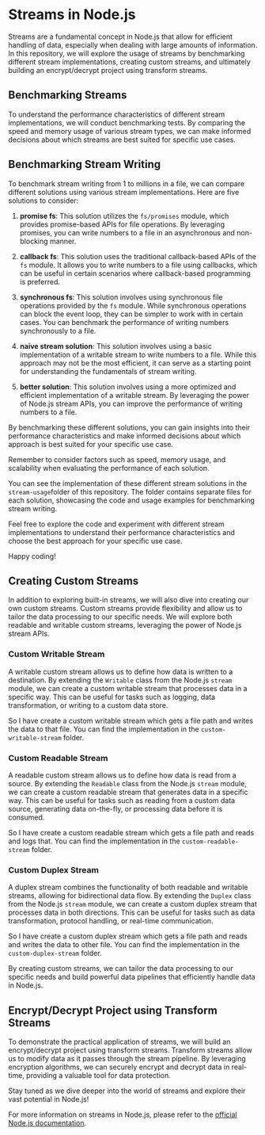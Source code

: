 # Streams in Node.js

Streams are a fundamental concept in Node.js that allow for efficient handling of data, especially when dealing with large amounts of information. In this repository, we will explore the usage of streams by benchmarking different stream implementations, creating custom streams, and ultimately building an encrypt/decrypt project using transform streams.

## Benchmarking Streams

To understand the performance characteristics of different stream implementations, we will conduct benchmarking tests. By comparing the speed and memory usage of various stream types, we can make informed decisions about which streams are best suited for specific use cases.

## Benchmarking Stream Writing

To benchmark stream writing from 1 to millions in a file, we can compare different solutions using various stream implementations. Here are five solutions to consider:

1. **promise fs**: This solution utilizes the `fs/promises` module, which provides promise-based APIs for file operations. By leveraging promises, you can write numbers to a file in an asynchronous and non-blocking manner.

2. **callback fs**: This solution uses the traditional callback-based APIs of the `fs` module. It allows you to write numbers to a file using callbacks, which can be useful in certain scenarios where callback-based programming is preferred.

3. **synchronous fs**: This solution involves using synchronous file operations provided by the `fs` module. While synchronous operations can block the event loop, they can be simpler to work with in certain cases. You can benchmark the performance of writing numbers synchronously to a file.

4. **naive stream solution**: This solution involves using a basic implementation of a writable stream to write numbers to a file. While this approach may not be the most efficient, it can serve as a starting point for understanding the fundamentals of stream writing.

5. **better solution**: This solution involves using a more optimized and efficient implementation of a writable stream. By leveraging the power of Node.js stream APIs, you can improve the performance of writing numbers to a file.

By benchmarking these different solutions, you can gain insights into their performance characteristics and make informed decisions about which approach is best suited for your specific use case.

Remember to consider factors such as speed, memory usage, and scalability when evaluating the performance of each solution.

You can see the implementation of these different stream solutions in the `stream-usage`folder of this repository. The folder contains separate files for each solution, showcasing the code and usage examples for benchmarking stream writing.

Feel free to explore the code and experiment with different stream implementations to understand their performance characteristics and choose the best approach for your specific use case.

Happy coding!

## Creating Custom Streams

In addition to exploring built-in streams, we will also dive into creating our own custom streams. Custom streams provide flexibility and allow us to tailor the data processing to our specific needs. We will explore both readable and writable custom streams, leveraging the power of Node.js stream APIs.

### Custom Writable Stream

A writable custom stream allows us to define how data is written to a destination. By extending the `Writable` class from the Node.js `stream` module, we can create a custom writable stream that processes data in a specific way. This can be useful for tasks such as logging, data transformation, or writing to a custom data store.

So I have create a custom writable stream which gets a file path and writes the data to that file. You can find the implementation in the `custom-writable-stream` folder.

### Custom Readable Stream

A readable custom stream allows us to define how data is read from a source. By extending the `Readable` class from the Node.js `stream` module, we can create a custom readable stream that generates data in a specific way. This can be useful for tasks such as reading from a custom data source, generating data on-the-fly, or processing data before it is consumed.

So I have create a custom readable stream which gets a file path and reads and logs that. You can find the implementation in the `custom-readable-stream` folder.

### Custom Duplex Stream

A duplex stream combines the functionality of both readable and writable streams, allowing for bidirectional data flow. By extending the `Duplex` class from the Node.js `stream` module, we can create a custom duplex stream that processes data in both directions. This can be useful for tasks such as data transformation, protocol handling, or real-time communication.

So I have create a custom duplex stream which gets a file path and reads and writes the data to other file. You can find the implementation in the `custom-duplex-stream` folder.

By creating custom streams, we can tailor the data processing to our specific needs and build powerful data pipelines that efficiently handle data in Node.js.

## Encrypt/Decrypt Project using Transform Streams

To demonstrate the practical application of streams, we will build an encrypt/decrypt project using transform streams. Transform streams allow us to modify data as it passes through the stream pipeline. By leveraging encryption algorithms, we can securely encrypt and decrypt data in real-time, providing a valuable tool for data protection.

Stay tuned as we dive deeper into the world of streams and explore their vast potential in Node.js!

For more information on streams in Node.js, please refer to the [official Node.js documentation](https://nodejs.org/api/stream.html).
